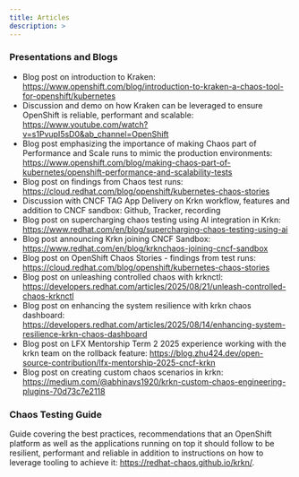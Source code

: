 ```yaml
---
title: Articles
description: >
---
```


### Presentations and Blogs

- Blog post on introduction to Kraken: https://www.openshift.com/blog/introduction-to-kraken-a-chaos-tool-for-openshift/kubernetes
- Discussion and demo on how Kraken can be leveraged to ensure OpenShift is reliable, performant and scalable: https://www.youtube.com/watch?v=s1PvupI5sD0&ab_channel=OpenShift
- Blog post emphasizing the importance of making Chaos part of Performance and Scale runs to mimic the production environments: https://www.openshift.com/blog/making-chaos-part-of-kubernetes/openshift-performance-and-scalability-tests
- Blog post on findings from Chaos test runs: https://cloud.redhat.com/blog/openshift/kubernetes-chaos-stories
- Discussion with CNCF TAG App Delivery on Krkn workflow, features and addition to CNCF sandbox: Github, Tracker, recording
- Blog post on supercharging chaos testing using AI integration in Krkn: https://www.redhat.com/en/blog/supercharging-chaos-testing-using-ai
- Blog post announcing Krkn joining CNCF Sandbox: https://www.redhat.com/en/blog/krknchaos-joining-cncf-sandbox
- Blog post on OpenShift Chaos Stories - findings from test runs: https://cloud.redhat.com/blog/openshift/kubernetes-chaos-stories
- Blog post on unleashing controlled chaos with krknctl: https://developers.redhat.com/articles/2025/08/21/unleash-controlled-chaos-krknctl
- Blog post on enhancing the system resilience with krkn chaos dashboard: https://developers.redhat.com/articles/2025/08/14/enhancing-system-resilience-krkn-chaos-dashboard 
- Blog post on LFX Mentorship Term 2 2025 experience working with the krkn team on the rollback feature: https://blog.zhu424.dev/open-source-contribution/lfx-mentorship-2025-cncf-krkn
- Blog post on creating custom chaos scenarios in krkn: https://medium.com/@abhinavs1920/krkn-custom-chaos-engineering-plugins-70d73c7e2118

### Chaos Testing Guide
Guide covering the best practices, recommendations that an OpenShift platform as well as the applications running on top it should follow to be resilient, performant and reliable in addition to instructions on how to leverage tooling to achieve it: https://redhat-chaos.github.io/krkn/.
